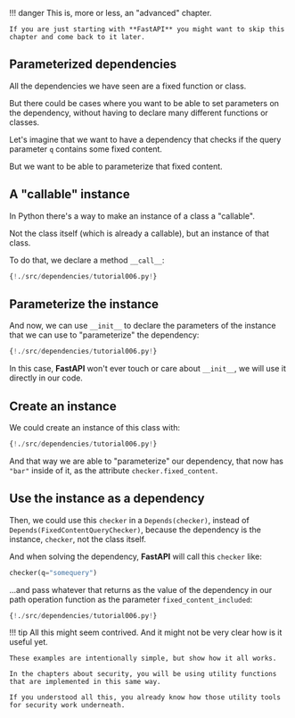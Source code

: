 !!! danger
    This is, more or less, an "advanced" chapter.
    
    If you are just starting with **FastAPI** you might want to skip this chapter and come back to it later.

## Parameterized dependencies

All the dependencies we have seen are a fixed function or class.

But there could be cases where you want to be able to set parameters on the dependency, without having to declare many different functions or classes.

Let's imagine that we want to have a dependency that checks if the query parameter `q` contains some fixed content.

But we want to be able to parameterize that fixed content.

## A "callable" instance

In Python there's a way to make an instance of a class a "callable".

Not the class itself (which is already a callable), but an instance of that class.

To do that, we declare a method `__call__`:

```Python hl_lines="10"
{!./src/dependencies/tutorial006.py!}
```

## Parameterize the instance

And now, we can use `__init__` to declare the parameters of the instance that we can use to "parameterize" the dependency:

```Python hl_lines="7"
{!./src/dependencies/tutorial006.py!}
```

In this case, **FastAPI** won't ever touch or care about `__init__`, we will use it directly in our code.

## Create an instance

We could create an instance of this class with:

```Python hl_lines="16"
{!./src/dependencies/tutorial006.py!}
```

And that way we are able to "parameterize" our dependency, that now has `"bar"` inside of it, as the attribute `checker.fixed_content`.

## Use the instance as a dependency

Then, we could use this `checker` in a `Depends(checker)`, instead of `Depends(FixedContentQueryChecker)`, because the dependency is the instance, `checker`, not the class itself.

And when solving the dependency, **FastAPI** will call this `checker` like:

```Python
checker(q="somequery")
```

...and pass whatever that returns as the value of the dependency in our path operation function as the parameter `fixed_content_included`:

```Python hl_lines="20"
{!./src/dependencies/tutorial006.py!}
```

!!! tip
    All this might seem contrived. And it might not be very clear how is it useful yet.

    These examples are intentionally simple, but show how it all works.

    In the chapters about security, you will be using utility functions that are implemented in this same way.

    If you understood all this, you already know how those utility tools for security work underneath.
